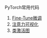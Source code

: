 PyTorch常用代码

1. [Fine-Tune微调](Finetune/main.py)
2. [注意力可视化](AttentionMap/main.py)
3. [类激活图](ClassActivationMapping/main.py)